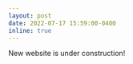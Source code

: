 ```yaml
---
layout: post
date: 2022-07-17 15:59:00-0400
inline: true
---
```


New website is under construction!
